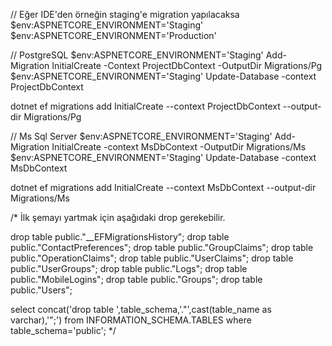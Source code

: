 ﻿// Eğer IDE'den örneğin staging'e migration yapılacaksa
$env:ASPNETCORE_ENVIRONMENT='Staging'
$env:ASPNETCORE_ENVIRONMENT='Production'


// PostgreSQL
$env:ASPNETCORE_ENVIRONMENT='Staging'
Add-Migration InitialCreate -Context ProjectDbContext -OutputDir Migrations/Pg
$env:ASPNETCORE_ENVIRONMENT='Staging'
Update-Database -context ProjectDbContext

dotnet ef migrations add InitialCreate --context ProjectDbContext --output-dir Migrations/Pg

// Ms Sql Server
$env:ASPNETCORE_ENVIRONMENT='Staging'
Add-Migration InitialCreate -context MsDbContext -OutputDir Migrations/Ms
$env:ASPNETCORE_ENVIRONMENT='Staging'
Update-Database -context MsDbContext

dotnet ef migrations add InitialCreate --context MsDbContext --output-dir Migrations/Ms

/*
İlk şemayı yartmak için aşağıdaki drop gerekebilir.

drop table public."__EFMigrationsHistory";
drop table public."ContactPreferences";
drop table public."GroupClaims";
drop table public."OperationClaims";
drop table public."UserClaims";
drop table public."UserGroups";
drop table public."Logs";
drop table public."MobileLogins";
drop table public."Groups";
drop table public."Users";

select concat('drop table ',table_schema,'."',cast(table_name as varchar),'";') 
from INFORMATION_SCHEMA.TABLES
where table_schema='public';
*/